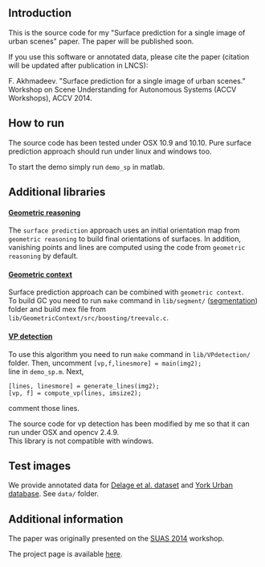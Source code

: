 ## Introduction
This is the source code for my "Surface prediction for a single image of urban scenes" paper. The paper will be published soon.

If you use this software or annotated data, please cite the paper (citation will be updated after publication in LNCS):

F. Akhmadeev. "Surface prediction for a single image of urban scenes." Workshop on Scene Understanding for Autonomous Systems (ACCV Workshops), ACCV 2014.

## How to run

The source code has been tested under OSX 10.9 and 10.10. Pure surface prediction approach should run under linux and windows too.

To start the demo simply run ```demo_sp``` in matlab.

## Additional libraries

#### [Geometric reasoning]
The ```surface prediction``` approach uses an initial orientation map from ```geometric reasoning``` to build final orientations of surfaces. In addition, vanishing points and lines are computed using the code from ```geometric reasoning``` by default.

#### [Geometric context]
Surface prediction approach can be combined with ```geometric context```.  
To build GC you need to run ```make``` command in ```lib/segment/``` ([segmentation]) folder and build mex file from ```lib/GeometricContext/src/boosting/treevalc.c```.

#### [VP detection]
To use this algorithm you need to run ```make``` command in ```lib/VPdetection/``` folder. Then, uncomment ```[vp,f,linesmore] = main(img2);```  
line in ```demo_sp.m```. Next,  
```
[lines, linesmore] = generate_lines(img2);  
[vp, f] = compute_vp(lines, imsize2);
```  
comment those lines.

The source code for vp detection has been modified by me so that it can run under OSX and opencv 2.4.9.  
This library is not compatible with windows.

## Test images
We provide annotated data for [Delage et al. dataset] and [York Urban database]. See ```data/``` folder.

## Additional information
The paper was originally presented on the [SUAS 2014] workshop.

The project page is available [here](http://foat.me/articles/surface-prediction/).

[home site]: http://foat.me
[SUAS 2014]: http://www.cvc.uab.es/adas/suas2014/
[ACCV 2014]: http://www.accv2014.org

[Geometric context]: http://web.engr.illinois.edu/~dhoiem/projects/context/
[Geometric reasoning]: http://www.cs.cmu.edu/~dclee/projects/scene.html
[segmentation]: http://cs.brown.edu/~pff/segment/
[VP detection]: http://www-etud.iro.umontreal.ca/~tardifj/

[Delage et al. dataset]: http://web.hec.ca/pages/erick.delage/indoor3drecon/index.htm
[York Urban database]: http://www.elderlab.yorku.ca/YorkUrbanDB/
